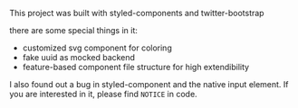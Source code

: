 This project was built with styled-components and twitter-bootstrap

there are some special things in it:
* customized svg component for coloring
* fake uuid as mocked backend
* feature-based component file structure for high extendibility

I also found out a bug in styled-component and the native input element.
If you are interested in it, please find `NOTICE` in code.